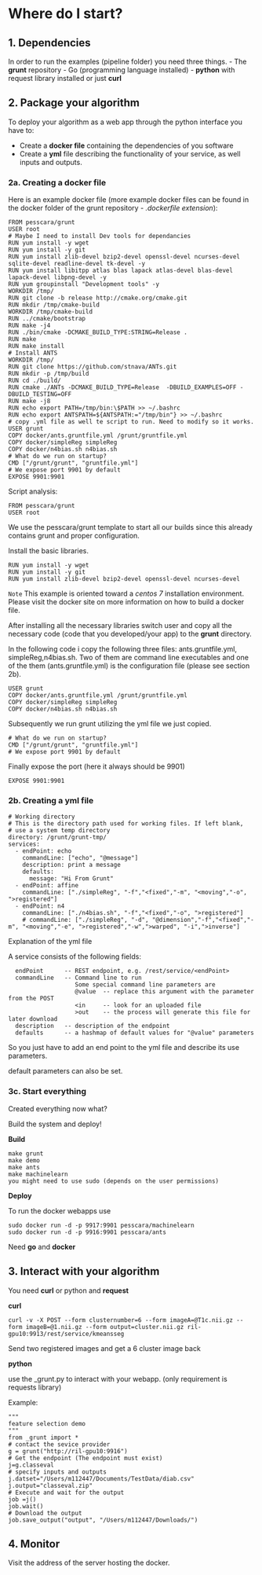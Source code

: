 # Where do I start?

## 1. Dependencies

In order to run the examples (pipeline folder) you need three things.
    - The **grunt** repository 
    - Go (programming language installed)
    - **python** with request library installed or just **curl**

## 2. Package your algorithm

To deploy your algorithm as a web app through the python interface you have to:
- Create a **docker file** containing the dependencies of you software
- Create a **yml** file describing the functionality of your service, as well inputs and outputs.

### 2a. Creating a docker file

Here is an example docker file (more example docker files can be found in the docker folder of the grunt repository - *.dockerfile extension*):

    FROM pesscara/grunt
    USER root
    # Maybe I need to install Dev tools for dependancies
    RUN yum install -y wget
    RUN yum install -y git
    RUN yum install zlib-devel bzip2-devel openssl-devel ncurses-devel sqlite-devel readline-devel tk-devel -y
    RUN yum install libitpp atlas blas lapack atlas-devel blas-devel lapack-devel libpng-devel -y
    RUN yum groupinstall "Development tools" -y
    WORKDIR /tmp/
    RUN git clone -b release http://cmake.org/cmake.git
    RUN mkdir /tmp/cmake-build
    WORKDIR /tmp/cmake-build
    RUN ../cmake/bootstrap
    RUN make -j4
    RUN ./bin/cmake -DCMAKE_BUILD_TYPE:STRING=Release .
    RUN make
    RUN make install
    # Install ANTS
    WORKDIR /tmp/
    RUN git clone https://github.com/stnava/ANTs.git
    RUN mkdir -p /tmp/build
    RUN cd ./build/
    RUN cmake ./ANTs -DCMAKE_BUILD_TYPE=Release  -DBUILD_EXAMPLES=OFF -DBUILD_TESTING=OFF
    RUN make -j8
    RUN echo export PATH=/tmp/bin:\$PATH >> ~/.bashrc
    RUN echo export ANTSPATH=${ANTSPATH:="/tmp/bin"} >> ~/.bashrc
    # copy .yml file as well te script to run. Need to modify so it works.
    USER grunt
    COPY docker/ants.gruntfile.yml /grunt/gruntfile.yml
    COPY docker/simpleReg simpleReg
    COPY docker/n4bias.sh n4bias.sh
    # What do we run on startup?
    CMD ["/grunt/grunt", "gruntfile.yml"]
    # We expose port 9901 by default
    EXPOSE 9901:9901

Script analysis: 

    FROM pesscara/grunt
    USER root

We use the pesscara/grunt template to start all our builds since this already contains grunt and proper configuration.

Install the basic libraries. 

    RUN yum install -y wget
    RUN yum install -y git
    RUN yum install zlib-devel bzip2-devel openssl-devel ncurses-devel 


`Note` This example is oriented toward a *centos 7* installation environment. 
Please visit the docker site on more information on how to build a docker file. 

After installing all the necessary libraries  switch user and copy all the necessary code (code that you developed/your app) to the **grunt** directory.

In the following code i copy the following three files: ants.gruntfile.yml, simpleReg,n4bias.sh. Two of them are command line executables and one of the them (ants.gruntfile.yml) is the configuration file (please see section 2b).

    USER grunt
    COPY docker/ants.gruntfile.yml /grunt/gruntfile.yml
    COPY docker/simpleReg simpleReg
    COPY docker/n4bias.sh n4bias.sh

Subsequently we run grunt utilizing the yml file we just copied. 

    # What do we run on startup?
    CMD ["/grunt/grunt", "gruntfile.yml"]
    # We expose port 9901 by default

Finally expose the port (here it always should be 9901)

    EXPOSE 9901:9901

### 2b. Creating a yml file

    # Working directory
    # This is the directory path used for working files. If left blank,
    # use a system temp directory
    directory: /grunt/grunt-tmp/
    services:
      - endPoint: echo
        commandLine: ["echo", "@message"]
        description: print a message
        defaults:
          message: "Hi From Grunt"
      - endPoint: affine
        commandLine: ["./simpleReg", "-f","<fixed","-m", "<moving","-o", ">registered"]
      - endPoint: n4
        commandLine: ["./n4bias.sh", "-f","<fixed","-o", ">registered"]
        # commandLine: ["./simpleReg", "-d", "@dimension","-f","<fixed","-m", "<moving","-e", ">registered","-w",">warped", "-i",">inverse"]


Explanation of the yml file 

A service consists of the following fields:

      endPoint      -- REST endpoint, e.g. /rest/service/<endPoint>
      commandLine   -- Command line to run
                       Some special command line parameters are
                       @value  -- replace this argument with the parameter from the POST
                       <in     -- look for an uploaded file
                       >out    -- the process will generate this file for later download
      description   -- description of the endpoint
      defaults      -- a hashmap of default values for "@value" parameters

So you just have to add an end point to the yml file and describe its use parameters. 

default parameters can also be set. 

### 3c. Start everything 

Created everything now what?

Build the system and deploy! 

**Build**

    make grunt 
    make demo
    make ants
    make machinelearn
    you might need to use sudo (depends on the user permissions)

**Deploy**

To run the docker webapps use

    sudo docker run -d -p 9917:9901 pesscara/machinelearn
    sudo docker run -d -p 9916:9901 pesscara/ants


Need **go** and **docker**

## 3. Interact with your algorithm

You need **curl** or python and **request**


**curl**
   
    curl -v -X POST --form clusternumber=6 --form imageA=@T1c.nii.gz --form imageB=@1.nii.gz --form output=cluster.nii.gz ril-gpu10:9913/rest/service/kmeansseg

Send two registered images and get a 6 cluster image back

**python**

use the _grunt.py to interact with your webapp. (only requirement is requests library)


Example:

    """
    feature selection demo
    """
    from _grunt import *
    # contact the sevice provider
    g = grunt("http://ril-gpu10:9916")
    # Get the endpoint (The endpoint must exist)
    j=g.classeval
    # specify inputs and outputs
    j.datset="/Users/m112447/Documents/TestData/diab.csv"
    j.output="classeval.zip"
    # Execute and wait for the output
    job =j()
    job.wait()
    # Download the output
    job.save_output("output", "/Users/m112447/Downloads/")

## 4. Monitor 

Visit the address of the server hosting the docker. 





